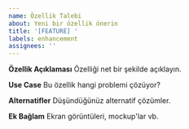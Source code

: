 ```yaml
---
name: Özellik Talebi
about: Yeni bir özellik önerin
title: '[FEATURE] '
labels: enhancement
assignees: ''
---
```


**Özellik Açıklaması**
Özelliği net bir şekilde açıklayın.

**Use Case**
Bu özellik hangi problemi çözüyor?

**Alternatifler**
Düşündüğünüz alternatif çözümler.

**Ek Bağlam**
Ekran görüntüleri, mockup'lar vb.